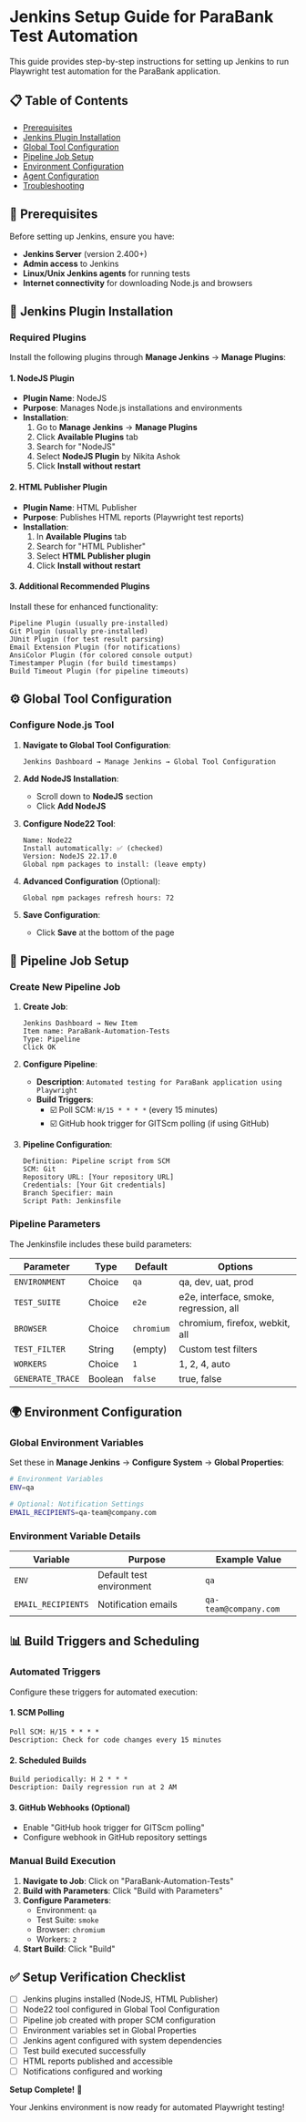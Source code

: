 # Jenkins Setup Guide for ParaBank Test Automation

This guide provides step-by-step instructions for setting up Jenkins to run Playwright test automation for the ParaBank application.

## 📋 Table of Contents

- [Prerequisites](#prerequisites)
- [Jenkins Plugin Installation](#jenkins-plugin-installation)
- [Global Tool Configuration](#global-tool-configuration)
- [Pipeline Job Setup](#pipeline-job-setup)
- [Environment Configuration](#environment-configuration)
- [Agent Configuration](#agent-configuration)
- [Troubleshooting](#troubleshooting)

## 🔧 Prerequisites

Before setting up Jenkins, ensure you have:

- **Jenkins Server** (version 2.400+)
- **Admin access** to Jenkins
- **Linux/Unix Jenkins agents** for running tests
- **Internet connectivity** for downloading Node.js and browsers

## 🔌 Jenkins Plugin Installation

### Required Plugins

Install the following plugins through **Manage Jenkins** → **Manage Plugins**:

#### 1. **NodeJS Plugin**

- **Plugin Name**: NodeJS
- **Purpose**: Manages Node.js installations and environments
- **Installation**:
  1. Go to **Manage Jenkins** → **Manage Plugins**
  2. Click **Available Plugins** tab
  3. Search for "NodeJS"
  4. Select **NodeJS Plugin** by Nikita Ashok
  5. Click **Install without restart**

#### 2. **HTML Publisher Plugin**

- **Plugin Name**: HTML Publisher
- **Purpose**: Publishes HTML reports (Playwright test reports)
- **Installation**:
  1. In **Available Plugins** tab
  2. Search for "HTML Publisher"
  3. Select **HTML Publisher plugin**
  4. Click **Install without restart**

#### 3. **Additional Recommended Plugins**

Install these for enhanced functionality:

```
Pipeline Plugin (usually pre-installed)
Git Plugin (usually pre-installed)
JUnit Plugin (for test result parsing)
Email Extension Plugin (for notifications)
AnsiColor Plugin (for colored console output)
Timestamper Plugin (for build timestamps)
Build Timeout Plugin (for pipeline timeouts)
```

## ⚙️ Global Tool Configuration

### Configure Node.js Tool

1. **Navigate to Global Tool Configuration**:

   ```
   Jenkins Dashboard → Manage Jenkins → Global Tool Configuration
   ```

2. **Add NodeJS Installation**:
   - Scroll down to **NodeJS** section
   - Click **Add NodeJS**

3. **Configure Node22 Tool**:

   ```
   Name: Node22
   Install automatically: ✅ (checked)
   Version: NodeJS 22.17.0
   Global npm packages to install: (leave empty)
   ```

4. **Advanced Configuration** (Optional):

   ```
   Global npm packages refresh hours: 72
   ```

5. **Save Configuration**:
   - Click **Save** at the bottom of the page

## 🚀 Pipeline Job Setup

### Create New Pipeline Job

1. **Create Job**:

   ```
   Jenkins Dashboard → New Item
   Item name: ParaBank-Automation-Tests
   Type: Pipeline
   Click OK
   ```

2. **Configure Pipeline**:
   - **Description**: `Automated testing for ParaBank application using Playwright`
   - **Build Triggers**:
     - ☑️ Poll SCM: `H/15 * * * *` (every 15 minutes)
     - ☑️ GitHub hook trigger for GITScm polling (if using GitHub)

3. **Pipeline Configuration**:
   ```
   Definition: Pipeline script from SCM
   SCM: Git
   Repository URL: [Your repository URL]
   Credentials: [Your Git credentials]
   Branch Specifier: main
   Script Path: Jenkinsfile
   ```

### Pipeline Parameters

The Jenkinsfile includes these build parameters:

| Parameter        | Type    | Default    | Options                                |
| ---------------- | ------- | ---------- | -------------------------------------- |
| `ENVIRONMENT`    | Choice  | `qa`       | qa, dev, uat, prod                     |
| `TEST_SUITE`     | Choice  | `e2e`      | e2e, interface, smoke, regression, all |
| `BROWSER`        | Choice  | `chromium` | chromium, firefox, webkit, all         |
| `TEST_FILTER`    | String  | (empty)    | Custom test filters                    |
| `WORKERS`        | Choice  | `1`        | 1, 2, 4, auto                          |
| `GENERATE_TRACE` | Boolean | `false`    | true, false                            |

## 🌍 Environment Configuration

### Global Environment Variables

Set these in **Manage Jenkins** → **Configure System** → **Global Properties**:

```bash
# Environment Variables
ENV=qa

# Optional: Notification Settings
EMAIL_RECIPIENTS=qa-team@company.com
```

### Environment Variable Details

| Variable           | Purpose                  | Example Value         |
| ------------------ | ------------------------ | --------------------- |
| `ENV`              | Default test environment | `qa`                  |
| `EMAIL_RECIPIENTS` | Notification emails      | `qa-team@company.com` |

## 📊 Build Triggers and Scheduling

### Automated Triggers

Configure these triggers for automated execution:

#### 1. **SCM Polling**

```
Poll SCM: H/15 * * * *
Description: Check for code changes every 15 minutes
```

#### 2. **Scheduled Builds**

```
Build periodically: H 2 * * *
Description: Daily regression run at 2 AM
```

#### 3. **GitHub Webhooks** (Optional)

- Enable "GitHub hook trigger for GITScm polling"
- Configure webhook in GitHub repository settings

### Manual Build Execution

1. **Navigate to Job**: Click on "ParaBank-Automation-Tests"
2. **Build with Parameters**: Click "Build with Parameters"
3. **Configure Parameters**:
   - Environment: `qa`
   - Test Suite: `smoke`
   - Browser: `chromium`
   - Workers: `2`
4. **Start Build**: Click "Build"

## ✅ Setup Verification Checklist

- [ ] Jenkins plugins installed (NodeJS, HTML Publisher)
- [ ] Node22 tool configured in Global Tool Configuration
- [ ] Pipeline job created with proper SCM configuration
- [ ] Environment variables set in Global Properties
- [ ] Jenkins agent configured with system dependencies
- [ ] Test build executed successfully
- [ ] HTML reports published and accessible
- [ ] Notifications configured and working

**Setup Complete!** 🎉

Your Jenkins environment is now ready for automated Playwright testing!
